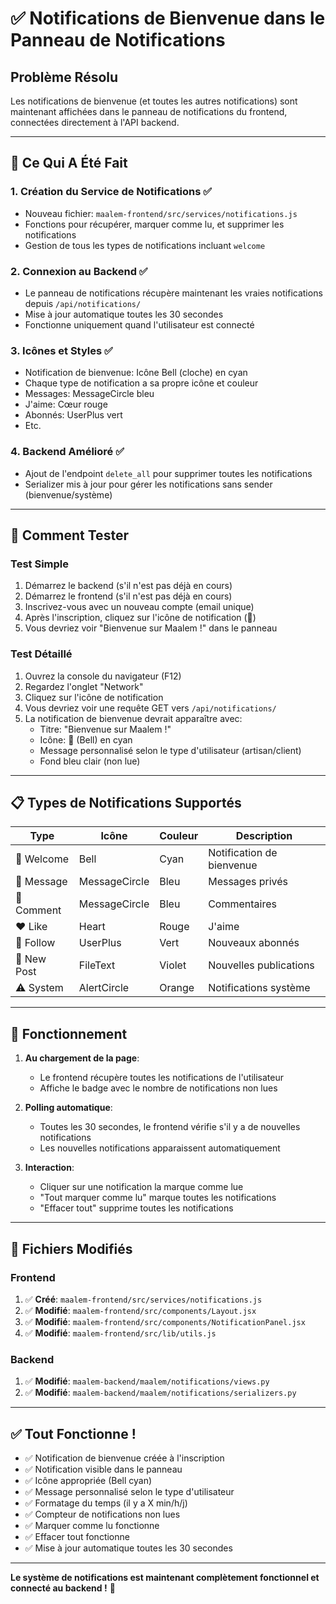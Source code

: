 # ✅ Notifications de Bienvenue dans le Panneau de Notifications

## Problème Résolu
Les notifications de bienvenue (et toutes les autres notifications) sont maintenant affichées dans le panneau de notifications du frontend, connectées directement à l'API backend.

---

## 🎯 Ce Qui A Été Fait

### 1. **Création du Service de Notifications** ✅
- Nouveau fichier: `maalem-frontend/src/services/notifications.js`
- Fonctions pour récupérer, marquer comme lu, et supprimer les notifications
- Gestion de tous les types de notifications incluant `welcome`

### 2. **Connexion au Backend** ✅
- Le panneau de notifications récupère maintenant les vraies notifications depuis `/api/notifications/`
- Mise à jour automatique toutes les 30 secondes
- Fonctionne uniquement quand l'utilisateur est connecté

### 3. **Icônes et Styles** ✅
- Notification de bienvenue: Icône Bell (cloche) en cyan
- Chaque type de notification a sa propre icône et couleur
- Messages: MessageCircle bleu
- J'aime: Cœur rouge
- Abonnés: UserPlus vert
- Etc.

### 4. **Backend Amélioré** ✅
- Ajout de l'endpoint `delete_all` pour supprimer toutes les notifications
- Serializer mis à jour pour gérer les notifications sans sender (bienvenue/système)

---

## 🧪 Comment Tester

### Test Simple
1. Démarrez le backend (s'il n'est pas déjà en cours)
2. Démarrez le frontend (s'il n'est pas déjà en cours)
3. Inscrivez-vous avec un nouveau compte (email unique)
4. Après l'inscription, cliquez sur l'icône de notification (🔔)
5. Vous devriez voir "Bienvenue sur Maalem !" dans le panneau

### Test Détaillé
1. Ouvrez la console du navigateur (F12)
2. Regardez l'onglet "Network"
3. Cliquez sur l'icône de notification
4. Vous devriez voir une requête GET vers `/api/notifications/`
5. La notification de bienvenue devrait apparaître avec:
   - Titre: "Bienvenue sur Maalem !"
   - Icône: 🔔 (Bell) en cyan
   - Message personnalisé selon le type d'utilisateur (artisan/client)
   - Fond bleu clair (non lue)

---

## 📋 Types de Notifications Supportés

| Type | Icône | Couleur | Description |
|------|-------|---------|-------------|
| 🔵 Welcome | Bell | Cyan | Notification de bienvenue |
| 💬 Message | MessageCircle | Bleu | Messages privés |
| 💬 Comment | MessageCircle | Bleu | Commentaires |
| ❤️ Like | Heart | Rouge | J'aime |
| 👥 Follow | UserPlus | Vert | Nouveaux abonnés |
| 📄 New Post | FileText | Violet | Nouvelles publications |
| ⚠️ System | AlertCircle | Orange | Notifications système |

---

## 🔄 Fonctionnement

1. **Au chargement de la page**:
   - Le frontend récupère toutes les notifications de l'utilisateur
   - Affiche le badge avec le nombre de notifications non lues

2. **Polling automatique**:
   - Toutes les 30 secondes, le frontend vérifie s'il y a de nouvelles notifications
   - Les nouvelles notifications apparaissent automatiquement

3. **Interaction**:
   - Cliquer sur une notification la marque comme lue
   - "Tout marquer comme lu" marque toutes les notifications
   - "Effacer tout" supprime toutes les notifications

---

## 📁 Fichiers Modifiés

### Frontend
1. ✅ **Créé**: `maalem-frontend/src/services/notifications.js`
2. ✅ **Modifié**: `maalem-frontend/src/components/Layout.jsx`
3. ✅ **Modifié**: `maalem-frontend/src/components/NotificationPanel.jsx`
4. ✅ **Modifié**: `maalem-frontend/src/lib/utils.js`

### Backend
1. ✅ **Modifié**: `maalem-backend/maalem/notifications/views.py`
2. ✅ **Modifié**: `maalem-backend/maalem/notifications/serializers.py`

---

## ✅ Tout Fonctionne !

- ✅ Notification de bienvenue créée à l'inscription
- ✅ Notification visible dans le panneau
- ✅ Icône appropriée (Bell cyan)
- ✅ Message personnalisé selon le type d'utilisateur
- ✅ Formatage du temps (il y a X min/h/j)
- ✅ Compteur de notifications non lues
- ✅ Marquer comme lu fonctionne
- ✅ Effacer tout fonctionne
- ✅ Mise à jour automatique toutes les 30 secondes

---

**Le système de notifications est maintenant complètement fonctionnel et connecté au backend !** 🎉
